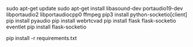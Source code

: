 sudo apt-get update
sudo apt-get install libasound-dev portaudio19-dev libportaudio2 libportaudiocpp0 ffmpeg
pip3 install python-socketio[client]
pip install pyaudio
pip install webrtcvad
pip install flask flask-socketio eventlet
pip install flask-socketio

pip install -r requirements.txt


